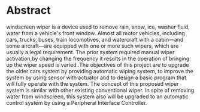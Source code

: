 # Abstract


windscreen wiper is a device used to remove rain, snow, ice, washer fluid, water from a vehicle's front window. Almost all motor vehicles, including cars, trucks, buses, train locomotives, and watercraft with a cabin—and some aircraft—are equipped with one or more such wipers, which are usually a legal requirement. The prior system required manual wiper activation,by changing the frequency it results in the operation of bringing up the wiper speed is varied .The objectives of this project are to upgrade the older cars system by providing automatic wiping system, to improve the system by using sensor with actuator and to design a basic program that will fully operate with the system. The concept of this proposed wiper system is similar with other existing conventional wiper. In spite of removing water from windscreen, this system also will be upgraded to an automatic control system by using a Peripheral Interface Controller.

